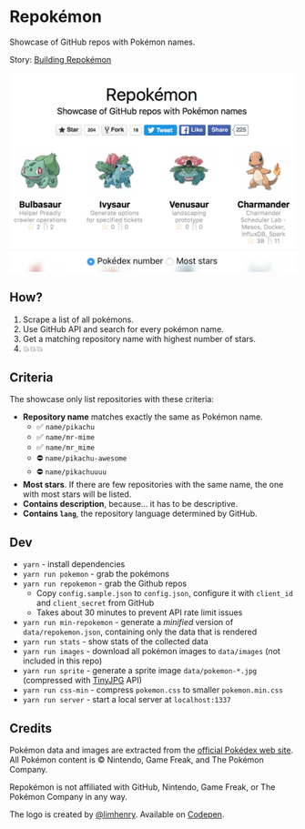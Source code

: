 Repokémon
===

Showcase of GitHub repos with Pokémon names.

Story: [Building Repokémon](https://cheeaun.com/blog/2016/08/building-repokemon/)

[![Screenshot](screenshot.png)](https://cheeaun.github.io/repokemon/)

How?
---

1. Scrape a list of all pokémons.
2. Use GitHub API and search for every pokémon name.
3. Get a matching repository name with highest number of stars.
4. 💥💥💥

Criteria
---

The showcase only list repositories with these criteria:

- **Repository name** matches exactly the same as Pokémon name.
  - ✅ `name/pikachu`
  - ✅ `name/mr-mime`
  - ✅ `name/mr_mime`
  - ⛔️ `name/pikachu-awesome`
  - ⛔️ `name/pikachuuuu`
- **Most stars**. If there are few repositories with the same name, the one with most stars will be listed.
- **Contains description**, because... it has to be descriptive.
- **Contains `lang`**, the repository language determined by GitHub.

Dev
---

- `yarn` - install dependencies
- `yarn run pokemon` - grab the pokémons
- `yarn run repokemon` - grab the Github repos
  - Copy `config.sample.json` to `config.json`, configure it with `client_id` and `client_secret` from GitHub
  - Takes about 30 minutes to prevent API rate limit issues
- `yarn run min-repokemon` - generate a *minified* version of `data/repokemon.json`, containing only the data that is rendered
- `yarn run stats` - show stats of the collected data
- `yarn run images` - download all pokémon images to `data/images` (not included in this repo)
- `yarn run sprite` - generate a sprite image `data/pokemon-*.jpg` (compressed with [TinyJPG](https://tinyjpg.com/) API)
- `yarn run css-min` - compress `pokemon.css` to smaller `pokemon.min.css`
- `yarn run server` - start a local server at `localhost:1337`

Credits
---

Pokémon data and images are extracted from the [official Pokédex web site](http://www.pokemon.com/us/pokedex/). All Pokémon content is © Nintendo, Game Freak, and The Pokémon Company.

Repokémon is not affiliated with GitHub, Nintendo, Game Freak, or The Pokémon Company in any way.

The logo is created by [@limhenry](https://github.com/limhenry). Available on [Codepen](http://codepen.io/limhenry/full/rLYkWY/).
